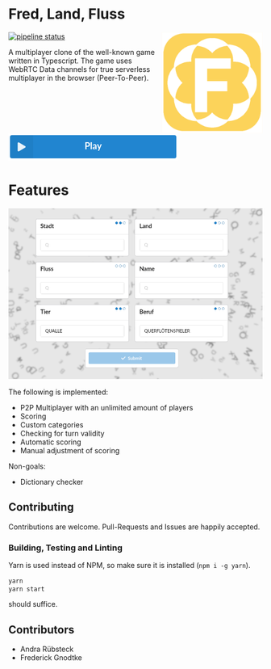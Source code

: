 # Fred, Land, Fluss

<img align="right" width="200" height="200" src="https://raw.githubusercontent.com/Prior99/fred-land-fluss/master/assets/logo.png">

[![pipeline status](https://gitlab.com/prior99/fred-land-fluss/badges/master/pipeline.svg)](https://github.com/Prior99/fred-land-fluss)

A multiplayer clone of the well-known game written in Typescript.
The game uses WebRTC Data channels for true serverless multiplayer in the browser (Peer-To-Peer).

[![play](https://raw.githubusercontent.com/Prior99/fred-land-fluss/master/assets/play.png)](https://prior99.gitlab.io/fred-land-fluss)

# Features

<p align="center">
    <img src="https://raw.githubusercontent.com/Prior99/fred-land-fluss/master/assets/screenshot-1.png">
</p>

The following is implemented:

 * P2P Multiplayer with an unlimited amount of players
 * Scoring
 * Custom categories
 * Checking for turn validity
 * Automatic scoring
 * Manual adjustment of scoring

Non-goals:

 * Dictionary checker

## Contributing

Contributions are welcome. Pull-Requests and Issues are happily accepted.

### Building, Testing and Linting

Yarn is used instead of NPM, so make sure it is installed (`npm i -g yarn`).

```
yarn
yarn start
```

should suffice.


## Contributors

 - Andra Rübsteck
 - Frederick Gnodtke
